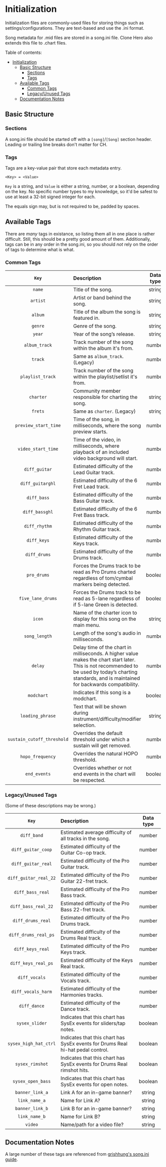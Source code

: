 # Initialization

Initialization files are commonly-used files for storing things such as settings/configurations. They are text-based and use the .ini format.

Song metadata for .mid files are stored in a song.ini file. Clone Hero also extends this file to .chart files.

Table of contents:

- [Initialization](#initialization)
  - [Basic Structure](#basic-structure)
    - [Sections](#sections)
    - [Tags](#tags)
  - [Available Tags](#available-tags)
    - [Common Tags](#common-tags)
    - [Legacy/Unused Tags](#legacyunused-tags)
  - [Documentation Notes](#documentation-notes)

## Basic Structure

### Sections

A song.ini file should be started off with a `[song]`/`[Song]` section header. Leading or trailing line breaks don't matter for CH.

### Tags

Tags are a key-value pair that store each metadata entry.

`<Key> = <Value>`

`Key` is a string, and `Value` is either a string, number, or a boolean, depending on the key. No specific number types to my knowledge, so it'd be safest to use at least a 32-bit signed integer for each.

The equals sign may, but is not required to be, padded by spaces.

## Available Tags

There are *many* tags in existance, so listing them all in one place is rather difficult. Still, this should be a pretty good amount of them. Additionally, tags can be in any order in the song.ini, so you should *not* rely on the order of tags to determine what is what.

### Common Tags

| `Key`                      | Description                                                                                             | Data type |
| :------------------------: | :------------------------------------------------------------------------------------------------------ | :-------: |
| `name`                     | Title of the song.                                                                                      |  string   |
| `artist`                   | Artist or band behind the song.                                                                         |  string   |
| `album`                    | Title of the album the song is featured in.                                                             |  string   |
| `genre`                    | Genre of the song.                                                                                      |  string   |
| `year`                     | Year of the song’s release.                                                                             |  string   |
| `album_track`              | Track number of the song within the album it's from.                                                    |  number   |
| `track`                    | Same as `album_track`. (Legacy)                                                                         |  number   |
| `playlist_track`           | Track number of the song within the playlist/setlist it's from.                                         |  number   |
| `charter`                  | Community member responsible for charting the song.                                                     |  string   |
| `frets`                    | Same as `charter`. (Legacy)                                                                             |  string   |
| `preview_start_time`       | Time of the song, in milliseconds, where the song preview starts.                                       |  number   |
| `video_start_time`         | Time of the video, in milliseconds, where playback of an included video background will start.          |  number   |
| `diff_guitar`              | Estimated difficulty of the Lead Guitar track.                                                          |  number   |
| `diff_guitarghl`           | Estimated difficulty of the 6 Fret Lead track.                                                          |  number   |
| `diff_bass`                | Estimated difficulty of the Bass Guitar track.                                                          |  number   |
| `diff_bassghl`             | Estimated difficulty of the 6 Fret Bass track.                                                          |  number   |
| `diff_rhythm`              | Estimated difficulty of the Rhythm Guitar track.                                                        |  number   |
| `diff_keys`                | Estimated difficulty of the Keys track.                                                                 |  number   |
| `diff_drums`               | Estimated difficulty of the Drums track.                                                                |  number   |
| `pro_drums`                | Forces the Drums track to be read as Pro Drums charted regardless of tom/cymbal markers being detected. |  boolean  |
| `five_lane_drums`          | Forces the Drums track to be read as 5-lane regardless of if 5-lane Green is detected.                  |  boolean  |
| `icon`                     | Name of the charter icon to display for this song on the main menu.                                     |  string   |
| `song_length`              | Length of the song's audio in milliseconds.                                                             |  number   |
| `delay`                    | Delay time of the chart in milliseconds. A higher value makes the chart start later. This is not recommended to be used by today’s charting standards, and is maintained for backwards compatibility. |  number   |
| `modchart`                 | Indicates if this song is a modchart.                                                                   |  boolean  |
| `loading_phrase`           | Text that will be shown during instrument/difficulty/modifier selection.                                |  string   |
| `sustain_cutoff_threshold` | Overrides the default threshold under which a sustain will get removed.                                 |  number   |
| `hopo_frequency`           | Overrides the natural HOPO threshold.                                                                   |  number   |
| `end_events`               | Overrides whether or not end events in the chart will be respected.                                     |  boolean  |

### Legacy/Unused Tags

(Some of these descriptions may be wrong.)

| `Key`                 | Description                                                                     | Data type |
| :-------------------: | :------------------------------------------------------------------------------ | :-------: |
| `diff_band`           | Estimated average difficulty of all tracks in the song.                         |  number   |
| `diff_guitar_coop`    | Estimated difficulty of the Guitar Co-op track.                                 |  number   |
| `diff_guitar_real`    | Estimated difficulty of the Pro Guitar track.                                   |  number   |
| `diff_guitar_real_22` | Estimated difficulty of the Pro Guitar 22-fret track.                           |  number   |
| `diff_bass_real`      | Estimated difficulty of the Pro Bass track.                                     |  number   |
| `diff_bass_real_22`   | Estimated difficulty of the Pro Bass 22-fret track.                             |  number   |
| `diff_drums_real`     | Estimated difficulty of the Pro Drums track.                                    |  number   |
| `diff_drums_real_ps`  | Estimated difficulty of the Drums Real track.                                   |  number   |
| `diff_keys_real`      | Estimated difficulty of the Pro Keys track.                                     |  number   |
| `diff_keys_real_ps`   | Estimated difficulty of the Keys Real track.                                    |  number   |
| `diff_vocals`         | Estimated difficulty of the Vocals track.                                       |  number   |
| `diff_vocals_harm`    | Estimated difficulty of the Harmonies tracks.                                   |  number   |
| `diff_dance`          | Estimated difficulty of the Dance track.                                        |  number   |
| `sysex_slider`        | Indicates that this chart has SysEx events for sliders/tap notes.               |  boolean  |
| `sysex_high_hat_ctrl` | Indicates that this chart has SysEx events for Drums Real hi-hat pedal control. |  boolean  |
| `sysex_rimshot`       | Indicates that this chart has SysEx events for Drums Real rimshot hits.         |  boolean  |
| `sysex_open_bass`     | Indicates that this chart has SysEx events for open notes.                      |  boolean  |
| `banner_link_a`       | Link A for an in-game banner?                                                   |  string   |
| `link_name_a`         | Name for Link A?                                                                |  string   |
| `banner_link_b`       | Link B for an in-game banner?                                                   |  string   |
| `link_name_b`         | Name for Link B?                                                                |  string   |
| `video`               | Name/path for a video file?                                                     |  string   |

## Documentation Notes

A large number of these tags are referenced from [grishhung's song.ini guide](https://docs.google.com/document/d/1ped13di4LqDqhaxbCgZEMUoqnyc3gOy3Bw1FCg58FPI/edit#).
